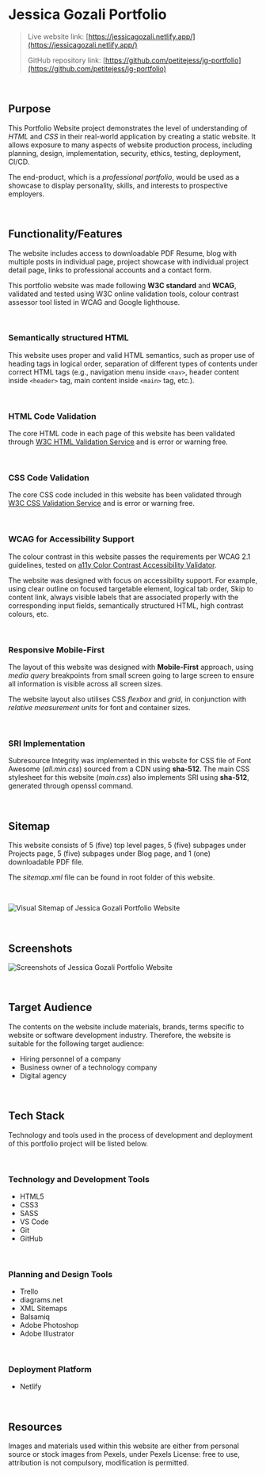 # Jessica Gozali Portfolio

> Live website link: [https://jessicagozali.netlify.app/](https://jessicagozali.netlify.app/)
>
>GitHub repository link: [https://github.com/petitejess/jg-portfolio](https://github.com/petitejess/jg-portfolio)

&nbsp;  

## Purpose

This Portfolio Website project demonstrates the level of understanding of *HTML* and *CSS* in their real-world application by creating a static website. It allows exposure to many aspects of website production process, including planning, design, implementation, security, ethics, testing, deployment, CI/CD.

The end-product, which is a *professional portfolio*, would be used as a showcase to display personality, skills, and interests to prospective employers.

&nbsp;  

## Functionality/Features

The website includes access to downloadable PDF Resume, blog with multiple posts in individual page, project showcase with individual project detail page, links to professional accounts and a contact form.

This portfolio website was made following **W3C standard** and **WCAG**, validated and tested using W3C online validation tools, colour contrast assessor tool listed in WCAG and Google lighthouse.

&nbsp;  

### Semantically structured HTML

This website uses proper and valid HTML semantics, such as proper use of heading tags in logical order, separation of different types of contents under correct HTML tags (e.g., navigation menu inside `<nav>`, header content inside `<header>` tag, main content inside `<main>` tag, etc.).

&nbsp;  

### HTML Code Validation

The core HTML code in each page of this website has been validated through [W3C HTML Validation Service](https://validator.w3.org/) and is error or warning free.

&nbsp;  

### CSS Code Validation

The core CSS code included in this website has been validated through [W3C CSS Validation Service](https://jigsaw.w3.org/css-validator/) and is error or warning free.

&nbsp;  

### WCAG for Accessibility Support

The colour contrast in this website passes the requirements per WCAG 2.1 guidelines, tested on [a11y Color Contrast Accessibility Validator](https://color.a11y.com/).

The website was designed with focus on accessibility support. For example, using clear outline on focused targetable element, logical tab order, Skip to content link, always visible labels that are associated properly with the corresponding input fields, semantically structured HTML, high contrast colours, etc.

&nbsp;  

### Responsive Mobile-First

The layout of this website was designed with **Mobile-First** approach, using *media query* breakpoints from small screen going to large screen to ensure all information is visible across all screen sizes.

The website layout also utilises CSS *flexbox* and *grid*, in conjunction with *relative measurement units* for font and container sizes.

&nbsp;  

### SRI Implementation

Subresource Integrity was implemented in this website for CSS file of Font Awesome (*all.min.css*) sourced from a CDN using **sha-512**. The main CSS stylesheet for this website (*main.css*) also implements SRI using **sha-512**, generated through openssl command.

&nbsp;  

## Sitemap

This website consists of 5 (five) top level pages, 5 (five) subpages under Projects page, 5 (five) subpages under Blog page, and 1 (one) downloadable PDF file.

The *sitemap.xml* file can be found in root folder of this website.

&nbsp;  

![Visual Sitemap of Jessica Gozali Portfolio Website](./docs/visual-sitemap.jpg)

&nbsp;  

## Screenshots

![Screenshots of Jessica Gozali Portfolio Website](./docs/screenshots.jpg)

&nbsp;

## Target Audience

The contents on the website include materials, brands, terms specific to website or software development industry. Therefore, the website is suitable for the following target audience:  

- Hiring personnel of a company
- Business owner of a technology company
- Digital agency

&nbsp;  

## Tech Stack

Technology and tools used in the process of development and deployment of this portfolio project will be listed below.

&nbsp;  

### Technology and Development Tools

- HTML5
- CSS3
- SASS
- VS Code
- Git
- GitHub

&nbsp;  

### Planning and Design Tools

- Trello
- diagrams.net
- XML Sitemaps
- Balsamiq
- Adobe Photoshop
- Adobe Illustrator

&nbsp;  

### Deployment Platform

- Netlify

&nbsp;  

## Resources

Images and materials used within this website are either from personal source or stock images from Pexels, under Pexels License: free to use, attribution is not compulsory, modification is permitted.
